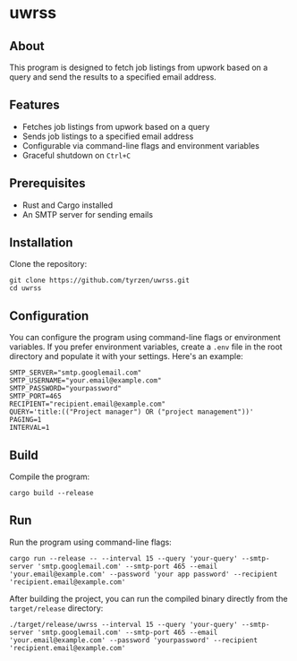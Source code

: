 # uwrss

## About

This program is designed to fetch job listings from upwork based on a query and send the results to a specified
email address.

## Features

- Fetches job listings from upwork based on a query
- Sends job listings to a specified email address
- Configurable via command-line flags and environment variables
- Graceful shutdown on `Ctrl+C`

## Prerequisites

- Rust and Cargo installed
- An SMTP server for sending emails

## Installation

Clone the repository:

```shell
git clone https://github.com/tyrzen/uwrss.git
cd uwrss
```

## Configuration

You can configure the program using command-line flags or environment variables. If you prefer environment variables,
create a `.env` file in the root directory and populate it with your settings. Here's an example:

```env
SMTP_SERVER="smtp.googlemail.com"
SMTP_USERNAME="your.email@example.com"
SMTP_PASSWORD="yourpassword"
SMTP_PORT=465
RECIPIENT="recipient.email@example.com"
QUERY='title:(("Project manager") OR ("project management"))'
PAGING=1
INTERVAL=1
```

## Build

Compile the program:

```shell
cargo build --release
```

## Run

Run the program using command-line flags:

```shell
cargo run --release -- --interval 15 --query 'your-query' --smtp-server 'smtp.googlemail.com' --smtp-port 465 --email 'your.email@example.com' --password 'your app password' --recipient 'recipient.email@example.com'
```

After building the project, you can run the compiled binary directly from the `target/release` directory:

```shell
./target/release/uwrss --interval 15 --query 'your-query' --smtp-server 'smtp.googlemail.com' --smtp-port 465 --email 'your.email@example.com' --password 'yourpassword' --recipient 'recipient.email@example.com'
```